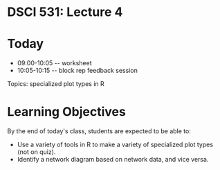 DSCI 531: Lecture 4
================

Today
=====

-   09:00-10:05 -- worksheet
-   10:05-10:15 -- block rep feedback session

Topics: specialized plot types in R

Learning Objectives
===================

By the end of today's class, students are expected to be able to:

-   Use a variety of tools in R to make a variety of specialized plot types (not on quiz).
-   Identify a network diagram based on network data, and vice versa.
